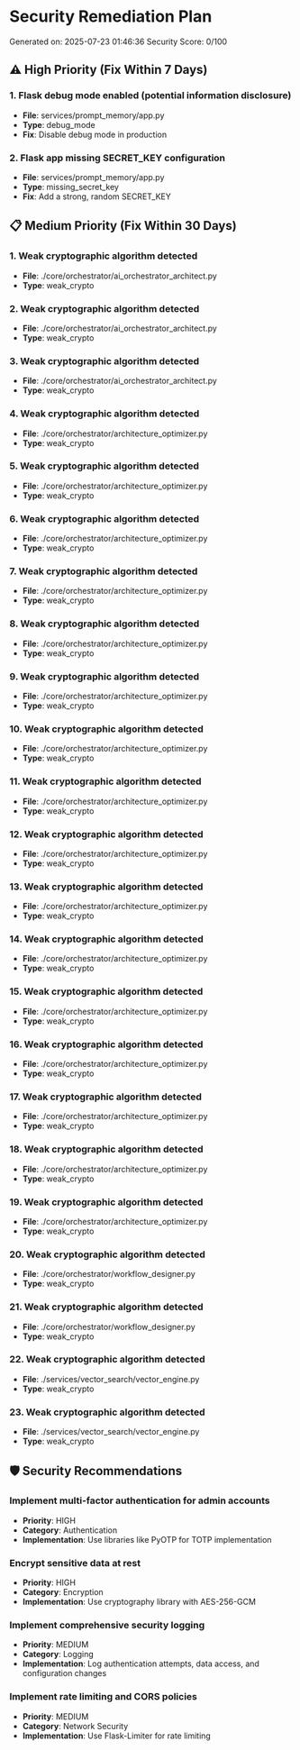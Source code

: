 # Security Remediation Plan

Generated on: 2025-07-23 01:46:36
Security Score: 0/100

## ⚠️ High Priority (Fix Within 7 Days)

### 1. Flask debug mode enabled (potential information disclosure)
- **File**: services/prompt_memory/app.py
- **Type**: debug_mode
- **Fix**: Disable debug mode in production

### 2. Flask app missing SECRET_KEY configuration
- **File**: services/prompt_memory/app.py
- **Type**: missing_secret_key
- **Fix**: Add a strong, random SECRET_KEY

## 📋 Medium Priority (Fix Within 30 Days)

### 1. Weak cryptographic algorithm detected
- **File**: ./core/orchestrator/ai_orchestrator_architect.py
- **Type**: weak_crypto

### 2. Weak cryptographic algorithm detected
- **File**: ./core/orchestrator/ai_orchestrator_architect.py
- **Type**: weak_crypto

### 3. Weak cryptographic algorithm detected
- **File**: ./core/orchestrator/ai_orchestrator_architect.py
- **Type**: weak_crypto

### 4. Weak cryptographic algorithm detected
- **File**: ./core/orchestrator/architecture_optimizer.py
- **Type**: weak_crypto

### 5. Weak cryptographic algorithm detected
- **File**: ./core/orchestrator/architecture_optimizer.py
- **Type**: weak_crypto

### 6. Weak cryptographic algorithm detected
- **File**: ./core/orchestrator/architecture_optimizer.py
- **Type**: weak_crypto

### 7. Weak cryptographic algorithm detected
- **File**: ./core/orchestrator/architecture_optimizer.py
- **Type**: weak_crypto

### 8. Weak cryptographic algorithm detected
- **File**: ./core/orchestrator/architecture_optimizer.py
- **Type**: weak_crypto

### 9. Weak cryptographic algorithm detected
- **File**: ./core/orchestrator/architecture_optimizer.py
- **Type**: weak_crypto

### 10. Weak cryptographic algorithm detected
- **File**: ./core/orchestrator/architecture_optimizer.py
- **Type**: weak_crypto

### 11. Weak cryptographic algorithm detected
- **File**: ./core/orchestrator/architecture_optimizer.py
- **Type**: weak_crypto

### 12. Weak cryptographic algorithm detected
- **File**: ./core/orchestrator/architecture_optimizer.py
- **Type**: weak_crypto

### 13. Weak cryptographic algorithm detected
- **File**: ./core/orchestrator/architecture_optimizer.py
- **Type**: weak_crypto

### 14. Weak cryptographic algorithm detected
- **File**: ./core/orchestrator/architecture_optimizer.py
- **Type**: weak_crypto

### 15. Weak cryptographic algorithm detected
- **File**: ./core/orchestrator/architecture_optimizer.py
- **Type**: weak_crypto

### 16. Weak cryptographic algorithm detected
- **File**: ./core/orchestrator/architecture_optimizer.py
- **Type**: weak_crypto

### 17. Weak cryptographic algorithm detected
- **File**: ./core/orchestrator/architecture_optimizer.py
- **Type**: weak_crypto

### 18. Weak cryptographic algorithm detected
- **File**: ./core/orchestrator/architecture_optimizer.py
- **Type**: weak_crypto

### 19. Weak cryptographic algorithm detected
- **File**: ./core/orchestrator/architecture_optimizer.py
- **Type**: weak_crypto

### 20. Weak cryptographic algorithm detected
- **File**: ./core/orchestrator/workflow_designer.py
- **Type**: weak_crypto

### 21. Weak cryptographic algorithm detected
- **File**: ./core/orchestrator/workflow_designer.py
- **Type**: weak_crypto

### 22. Weak cryptographic algorithm detected
- **File**: ./services/vector_search/vector_engine.py
- **Type**: weak_crypto

### 23. Weak cryptographic algorithm detected
- **File**: ./services/vector_search/vector_engine.py
- **Type**: weak_crypto

## 🛡️ Security Recommendations

### Implement multi-factor authentication for admin accounts
- **Priority**: HIGH
- **Category**: Authentication
- **Implementation**: Use libraries like PyOTP for TOTP implementation

### Encrypt sensitive data at rest
- **Priority**: HIGH
- **Category**: Encryption
- **Implementation**: Use cryptography library with AES-256-GCM

### Implement comprehensive security logging
- **Priority**: MEDIUM
- **Category**: Logging
- **Implementation**: Log authentication attempts, data access, and configuration changes

### Implement rate limiting and CORS policies
- **Priority**: MEDIUM
- **Category**: Network Security
- **Implementation**: Use Flask-Limiter for rate limiting
